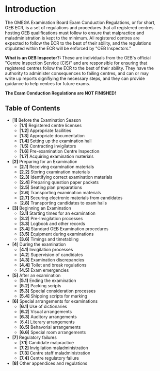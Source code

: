 # Introduction

The OMEGA Examination Board Exam Conduction Regulations, or for short, OEB ECR, is a set of regulations and procedures that all registered centres hosting OEB qualifications must follow to ensure that malpractice and maladministration is kept to the minimum. All registered centres are expected to follow the ECR to the best of their ability, and the regulations stipulated within the ECR will be enforced by "OEB Inspectors."

**What is an OEB Inspector?:** These are individuals from the OEB's official "Centre Inspection Service (CIS)" and are responsible for ensuring that registered centres follow the ECR to the best of their ability. They have the authority to administer consequences to failing centres, and can or may write up reports signifiying the necessary steps, and they can provide guidance to help centres for future exams.

**The Exam Conduction Regulations are NOT FINISHED!**

## Table of Contents

* \[**1]** Before the Examination Season&#x20;
  * **\[1.1]** Registered centre licenses&#x20;
  * **\[1.2]** Appropriate facilities&#x20;
  * **\[1.3]** Appropriate documentation&#x20;
  * **\[1.4]** Setting up the examination hall&#x20;
  * \[**1.5]** Contracting invigilators&#x20;
  * **\[1.6]** Pre-examination Centre Inspection
  * **\[1.7]** Acquiring examination materials&#x20;
* **\[2]** Preparing for an Examination
  * **\[2.1]** Receiving examination materials&#x20;
  * **\[2.2]** Storing examination materials&#x20;
  * **\[2.3]** Identifying correct examination materials&#x20;
  * **\[2.4]** Preparing question paper packets&#x20;
  * **\[2.5]** Seating plan preparations&#x20;
  * **\[2.6**] Transporting examination materials&#x20;
  * **\[2.7]** Securing electronic materials from candidates&#x20;
  * \[**2.8]** Transporting candidates to exam halls&#x20;
* **\[3]** Beginning an Examination&#x20;
  * **\[3.1]** Starting times for an examination&#x20;
  * **\[3.2]** Pre-Invigilation processes&#x20;
  * **\[3.3]** Logbook and other records&#x20;
  * **\[3.4]** Standard OEB Examination procedures&#x20;
  * **\[3.5]** Equipment during examinations&#x20;
  * **\[3.6]** Timings and timetabling&#x20;
* **\[4**] During the examination&#x20;
  * **\[4.1]** Invigilation processes&#x20;
  * **\[4.2**] Supervision of candidates&#x20;
  * **\[4.3]** Examination discrepancies&#x20;
  * **\[4.4]** Toilet and break regulations&#x20;
  * **\[4.5]** Exam emergencies&#x20;
* **\[5]** After an examination&#x20;
  * **\[5.1]** Ending the examination&#x20;
  * **\[5.2]** Packing scripts&#x20;
  * **\[5.3]** Special consideration processes&#x20;
  * **\[5.4]** Shipping scripts for marking&#x20;
* **\[6]** Special arrangements for examinations
  * **\[6.1]** Use of dictionaries&#x20;
  * **\[6.2]** Visual arrangements&#x20;
  * **\[6.3]** Auditory arrangements&#x20;
  * \[6.4] Literary arrangements&#x20;
  * **\[6.5]** Behavorial arrangements&#x20;
  * **\[6.6]** Special room arrangements&#x20;
* **\[7]** Regulatory failures&#x20;
  * **\[7.1]** Candidate malpractice&#x20;
  * **\[7.2]** Invigilation maladministration&#x20;
  * **\[7.3]** Centre staff maladministration&#x20;
  * **\[7.4]** Centre regulatory failure&#x20;
* **\[8]** Other appendices and regulations&#x20;
